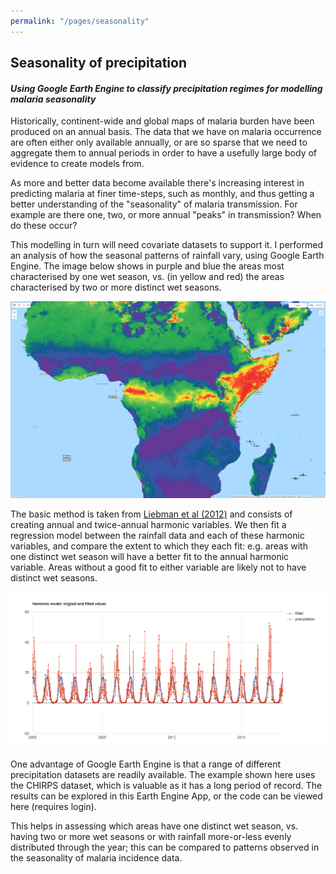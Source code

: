 ```yaml
---
permalink: "/pages/seasonality"
---
```


## Seasonality of precipitation

#### *Using Google Earth Engine to classify precipitation regimes for modelling malaria seasonality*

Historically, continent-wide and global maps of malaria burden have been produced on an annual basis. The data that we have on malaria occurrence are often either only available annually, or are so sparse that we need to aggregate them to annual periods in order to have a usefully large body of evidence to create models from. 

As more and better data become available there's increasing interest in predicting malaria at finer time-steps, such as monthly, and thus getting a better understanding of the "seasonality" of malaria transmission. For example are there one, two, or more annual "peaks" in transmission? When do these occur?

This modelling in turn will need covariate datasets to support it. I performed an analysis of how the seasonal patterns of rainfall vary, using Google Earth Engine. The image below shows in purple and blue the areas most characterised by one wet season, vs. (in yellow and red) the areas characterised by two or more distinct wet seasons.

<img src="../images/seasonality/bimodal_regions_africa.png?raw=true"/> 

The basic method is taken from <a href="https://journals.ametsoc.org/doi/10.1175/JCLI-D-11-00157.1" target="_blank">Liebman et al (2012)</a> and consists of creating annual and twice-annual harmonic variables. We then fit a regression model between the rainfall data and each of these harmonic variables, and compare the extent to which they each fit: e.g. areas with one distinct wet season will have a better fit to the annual harmonic variable. Areas without a good fit to either variable are likely not to have distinct wet seasons.

<img src="../images/seasonality/ee-chart.png?raw=true"/> 

One advantage of Google Earth Engine is that a range of different precipitation datasets are readily available. The example shown here uses the CHIRPS dataset, which is valuable as it has a long period of record. The results can be explored in this Earth Engine App, or the code can be viewed here (requires login).

This helps in assessing which areas have one distinct wet season, vs. having two or more wet seasons or with rainfall more-or-less evenly distributed through the year; this can be compared to patterns observed in the seasonality of malaria incidence data.